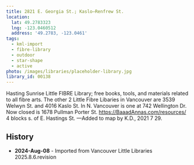 ```yaml
---
title: 2821 E. Georgia St.; Kaslo—Renfrew St.
location:
  lat: 49.2783323
  lng: -123.0460512
  address: '49.2783, -123.0461'
tags:
  - kml-import
  - fibre-library
  - outdoor
  - star-shape
  - active
photo: /images/libraries/placeholder-library.jpg
library_id: 00138
---
```

Hasting Sunrise Little FIBRE Library; free books, tools, and materials related to all fibre arts.
The other 2 Little Fibre Libaries in Vancouver are 3539 Welwyn St. and 4016 Kaslo St.
In N. Vancouver is one at 742 Wellington Dr.
 Now closed is 1678 Pullman Porter St.
https://BaaadAnnas.com/resources/ 
4 blocks s. of E. Hastings St.
—Added to map by K.D., 2021 7 29.  

## History
- **2024-Aug-08** - Imported from Vancouver Little Libraries 2025.8.6.revision
